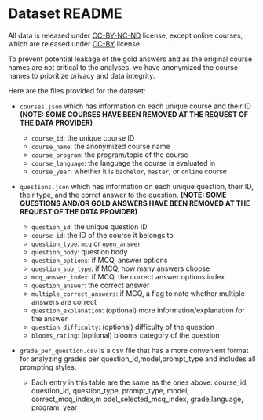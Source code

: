 # Dataset README

All data is released under [CC-BY-NC-ND](https://creativecommons.org/licenses/by-nc-nd/4.0/deed.en) license, except online courses, which are released under [CC-BY](https://creativecommons.org/licenses/by/4.0/) license. 

To prevent potential leakage of the gold answers and as the original course names are not critical to the analyses, we have anonymized the course names to prioritize privacy and data integrity.

Here are the files provided for the dataset:

- `courses.json` which has information on each unique course and their ID **(NOTE: SOME COURSES HAVE BEEN REMOVED AT THE REQUEST OF THE DATA PROVIDER)** 
    - `course_id`: the unique course ID
    - `course_name`: the anonymized course name
    - `course_program`: the program/topic of the course
    - `course_language`: the language the course is evaluated in
    - `course_year`: whether it is `bachelor`, `master`, or `online` course

- `questions.json` which has information on each unique question, their ID, their type, and the corret answer to the question. **(NOTE: SOME QUESTIONS AND/OR GOLD ANSWERS HAVE BEEN REMOVED AT THE REQUEST OF THE DATA PROVIDER)** 
    - `question_id`: the unique question ID
    - `course_id`: the ID of the course it belongs to
    - `question_type`: `mcq` or `open_answer`
    - `question_body`: question body
    - `question_options`: if MCQ, answer options
    - `question_sub_type`: if MCQ, how many answers choose
    - `mcq_answer_index`: if MCQ, the correct answer options index.
    - `question_answer`: the correct answer
    - `multiple_correct_answers`: if MCQ, a flag to note whether multiple answers are correct
    - `question_explanation`: (optional) more information/explanation for the answer
    - `question_difficulty`: (optional) difficulty of the question
    - `blooms_rating`: (optional) blooms category of the question

- `grade_per_question.csv` is a csv file that has a more convenient format for analyzing grades per question_id,model,prompt_type and includes all prompting styles.
    - Each entry in this table are the same as the ones above: course_id, question_id, question_type, prompt_type, model, correct_mcq_index,m odel_selected_mcq_index, grade,language, program, year
